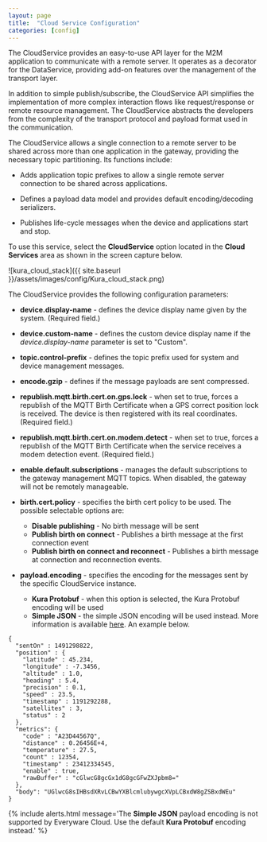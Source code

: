 ```yaml
---
layout: page
title:  "Cloud Service Configuration"
categories: [config]
---
```


The CloudService provides an easy-to-use API layer for the M2M application to communicate with a remote server. It operates as a decorator for the DataService, providing add-on features over the management of the transport layer.

In addition to simple publish/subscribe, the CloudService API simplifies the implementation of more complex interaction flows like request/response or remote resource management. The CloudService abstracts the developers from the complexity of the transport protocol and payload format used in the communication.

The CloudService allows a single connection to a remote server to be shared across more than one application in the gateway, providing the necessary topic partitioning. Its functions include:

- Adds application topic prefixes to allow a single remote server connection to be shared across applications.

- Defines a payload data model and provides default encoding/decoding serializers.

- Publishes life-cycle messages when the device and applications start and stop.

To use this service, select the **CloudService** option located in the **Cloud Services** area as shown in the screen capture below.

![kura_cloud_stack]({{ site.baseurl }}/assets/images/config/Kura_cloud_stack.png)

The CloudService provides the following configuration parameters:

- **device.display-name** - defines the device display name given by the system. (Required field.)

- **device.custom-name** - defines the custom device display name if the _device.display-name_ parameter is set to "Custom".

- **topic.control-prefix** - defines the topic prefix used for system and device management messages.

- **encode.gzip** - defines if the message payloads are sent compressed.

- **republish.mqtt.birth.cert.on.gps.lock** - when set to true, forces a republish of the MQTT Birth Certificate when a GPS correct position lock is received. The device is then registered with its real coordinates. (Required field.)

- **republish.mqtt.birth.cert.on.modem.detect** - when set to true, forces a republish of the MQTT Birth Certificate when the service receives a modem detection event. (Required field.)

- **enable.default.subscriptions** - manages the default subscriptions to the gateway management MQTT topics. When disabled, the gateway will not be remotely manageable.

- **birth.cert.policy** - specifies the birth cert policy to be used. The possible selectable options are:
  - **Disable publishing** - No birth message will be sent
  - **Publish birth on connect** - Publishes a birth message at the first connection event
  - **Publish birth on connect and reconnect** - Publishes a birth message at connection and reconnection events.

- **payload.encoding** - specifies the encoding for the messages sent by the specific CloudService instance. 
  - **Kura Protobuf** - when this option is selected, the Kura Protobuf encoding will be used
  - **Simple JSON** - the simple JSON encoding will be used instead. More information is available [here](https://github.com/eclipse/kapua/wiki/K-Payload-JSON-Format). An example below.

```
{
  "sentOn" : 1491298822,
  "position" : {
    "latitude" : 45.234,
    "longitude" : -7.3456,
    "altitude" : 1.0,
    "heading" : 5.4,
    "precision" : 0.1,
    "speed" : 23.5,
    "timestamp" : 1191292288,
    "satellites" : 3,
    "status" : 2
  },
  "metrics": {
    "code" : "A23D44567Q",
    "distance" : 0.26456E+4,
    "temperature" : 27.5,
    "count" : 12354,
    "timestamp" : 23412334545,
    "enable" : true,
    "rawBuffer" : "cGlwcG8gcGx1dG8gcGFwZXJpbm8="
  },
  "body": "UGlwcG8sIHBsdXRvLCBwYXBlcmlubywgcXVpLCBxdW8gZSBxdWEu"
}
```

{% include alerts.html message='The **Simple JSON** payload encoding is not supported by Everyware Cloud. Use the default **Kura Protobuf** encoding instead.' %}